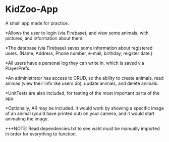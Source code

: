 # KidZoo-App

A small app made for practice.


*Allows the user to login (via Firebase), and view some animals, with pictures, and information about them.

*The database (via Firebase) saves some information about registered users. (Name, Address, Phone number, e-mail, birthday, reigster date.)

*All users have a personal log they can write in, which is saved via PlayerPrefs.

*An administrator has access to CRUD, so the ability to create animals, read animas (view their info like users do), update animals, and delete animals.

*UnitTests are also included, for testing of the most important parts of the app.



*Optionally, AR may be included. It would work by showing a specific image of an animal (you'd have printed out) on your camera, and it would start animating the image.

***NOTE: Read dependencies.txt to see waht must be manually imported in order for everything to function.
